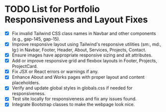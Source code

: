 # TODO List for Portfolio Responsiveness and Layout Fixes

- [x] Fix invalid Tailwind CSS class names in Navbar and other components (e.g., gap-145, gap-15).
- [x] Improve responsive layout using Tailwind's responsive utilities (sm:, md:, lg:) in Navbar, Footer, Header, About, Services, Projects, Contact.
- [x] Ensure images have appropriate responsive sizing and alt attributes.
- [x] Add or improve responsive grid and flexbox layouts in Footer, Projects, ProjectCard.
- [x] Fix JSX or React errors or warnings if any.
- [x] Enhance About and Works pages with proper layout and content placeholders.
- [x] Verify and update global styles in globals.css if needed for responsiveness.
- [x] Test site locally for responsiveness and fix any issues found.
- [x] Integrate Bootstrap classes to make the webpage look nice.
